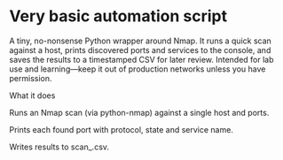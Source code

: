 # Very basic automation script
A tiny, no-nonsense Python wrapper around Nmap. It runs a quick scan against a host, prints discovered ports and services to the console, and saves the results to a timestamped CSV for later review. Intended for lab use and learning—keep it out of production networks unless you have permission.

What it does

Runs an Nmap scan (via python-nmap) against a single host and ports.

Prints each found port with protocol, state and service name.

Writes results to scan_<timestamp>.csv.

